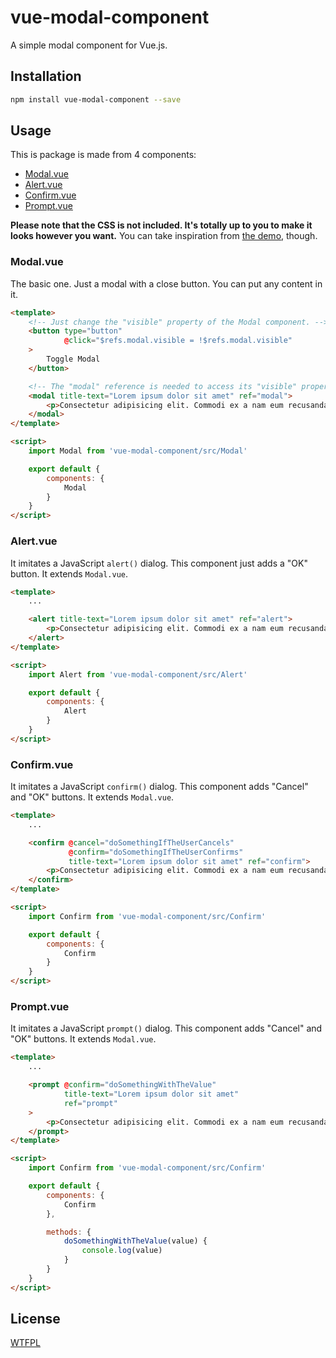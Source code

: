 # vue-modal-component

A simple modal component for Vue.js.

## Installation

```bash
npm install vue-modal-component --save
```

## Usage

This is package is made from 4 components:

- [Modal.vue](https://github.com/benjamincrozat/vue-modal-component/tree/develop#modalvue)
- [Alert.vue](https://github.com/benjamincrozat/vue-modal-component/tree/develop#alertvue)
- [Confirm.vue](https://github.com/benjamincrozat/vue-modal-component/tree/develop#confirmvue)
- [Prompt.vue](https://github.com/benjamincrozat/vue-modal-component/tree/develop#promptvue)

**Please note that the CSS is not included. It's totally up to you to make it looks however you want.** You can take inspiration from [the demo](index.html), though.

### Modal.vue

The basic one. Just a modal with a close button. You can put any content in it.

```html
<template>
    <!-- Just change the "visible" property of the Modal component. -->
    <button type="button"
            @click="$refs.modal.visible = !$refs.modal.visible"
    >
        Toggle Modal
    </button>

    <!-- The "modal" reference is needed to access its "visible" property. -->
    <modal title-text="Lorem ipsum dolor sit amet" ref="modal">
        <p>Consectetur adipisicing elit. Commodi ex a nam eum recusandae quod fugit velit doloribus fuga, porro consequuntur saepe aliquam nesciunt ipsa accusamus necessitatibus, adipisci suscipit debitis.</p>
    </modal>
</template>

<script>
    import Modal from 'vue-modal-component/src/Modal'

    export default {
        components: {
            Modal
        }
    }
</script>
```

### Alert.vue

It imitates a JavaScript `alert()` dialog. This component just adds a "OK" button. It extends `Modal.vue`.

```html
<template>
    ...

    <alert title-text="Lorem ipsum dolor sit amet" ref="alert">
        <p>Consectetur adipisicing elit. Commodi ex a nam eum recusandae quod fugit velit doloribus fuga, porro consequuntur saepe aliquam nesciunt ipsa accusamus necessitatibus, adipisci suscipit debitis.</p>
    </alert>
</template>

<script>
    import Alert from 'vue-modal-component/src/Alert'

    export default {
        components: {
            Alert
        }
    }
</script>
```

### Confirm.vue

It imitates a JavaScript `confirm()` dialog. This component adds "Cancel" and "OK" buttons. It extends `Modal.vue`.

```html
<template>
    ...

    <confirm @cancel="doSomethingIfTheUserCancels"
             @confirm="doSomethingIfTheUserConfirms"
             title-text="Lorem ipsum dolor sit amet" ref="confirm">
        <p>Consectetur adipisicing elit. Commodi ex a nam eum recusandae quod fugit velit doloribus fuga, porro consequuntur saepe aliquam nesciunt ipsa accusamus necessitatibus, adipisci suscipit debitis.</p>
    </confirm>
</template>

<script>
    import Confirm from 'vue-modal-component/src/Confirm'

    export default {
        components: {
            Confirm
        }
    }
</script>
```

### Prompt.vue

It imitates a JavaScript `prompt()` dialog. This component adds "Cancel" and "OK" buttons. It extends `Modal.vue`.

```html
<template>
    ...

    <prompt @confirm="doSomethingWithTheValue"
            title-text="Lorem ipsum dolor sit amet"
            ref="prompt"
    >
        <p>Consectetur adipisicing elit. Commodi ex a nam eum recusandae quod fugit velit doloribus fuga, porro consequuntur saepe aliquam nesciunt ipsa accusamus necessitatibus, adipisci suscipit debitis.</p>
    </prompt>
</template>

<script>
    import Confirm from 'vue-modal-component/src/Confirm'

    export default {
        components: {
            Confirm
        },

        methods: {
            doSomethingWithTheValue(value) {
                console.log(value)
            }
        }
    }
</script>
```

## License

[WTFPL](http://www.wtfpl.net/txt/copying/)
